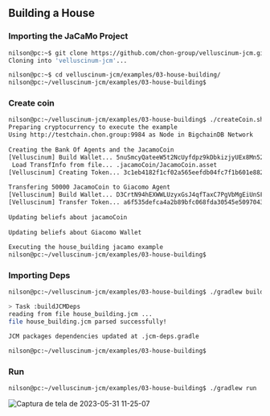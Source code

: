 ## Building a House

### Importing the JaCaMo Project
```sh
nilson@pc:~$ git clone https://github.com/chon-group/velluscinum-jcm.git
Cloning into 'velluscinum-jcm'...

nilson@pc:~$ cd velluscinum-jcm/examples/03-house-building/
nilson@pc:~/velluscinum-jcm/examples/03-house-building$ 
```

### Create coin
```sh
nilson@pc:~/velluscinum-jcm/examples/03-house-building$ ./createCoin.sh 
Preparing cryptocurrency to execute the example
Using http://testchain.chon.group:9984 as Node in BigchainDB Network
 
Creating the Bank Of Agents and the JacamoCoin
[Velluscinum] Build Wallet... 5nuSmcyQateeW5t2NcUyfdpz9kDbkizjyUEx8Mn52xcN
 Load TransfInfo from file... .jacamoCoin/JacamoCoin.asset
[Velluscinum] Creating Token... 3c1eb4182f1cf02a565eefdb04fc7f1b601e882d0407f2b96df27b05da8c793a [pushed][successfully]
 
Transfering 50000 JacamoCoin to Giacomo Agent
[Velluscinum] Build Wallet... D3CrtN94hEXWWLUzyxGsJ4qfTaxC7PgVbMgEiUnSFWHg
[Velluscinum] Transfer Token... a6f535defca4a2b89bfc068fda30545e5097043928ed749373f0077b66992e75 [pushed][successfully]
 
Updating beliefs about jacamoCoin
 
Updating beliefs about Giacomo Wallet
 
Executing the house_building jacamo example
nilson@pc:~/velluscinum-jcm/examples/03-house-building$ 
```

### Importing Deps
```sh
nilson@pc:~/velluscinum-jcm/examples/03-house-building$ ./gradlew buildJCMDeps

> Task :buildJCMDeps
reading from file house_building.jcm ...
file house_building.jcm parsed successfully!

JCM packages dependencies updated at .jcm-deps.gradle

nilson@pc:~/velluscinum-jcm/examples/03-house-building$ 

```

### Run

```sh
nilson@pc:~/velluscinum-jcm/examples/03-house-building$ ./gradlew run
```
![Captura de tela de 2023-05-31 11-25-07](https://github.com/chon-group/velluscinum-jcm/assets/32855001/e41f6d0e-b52e-4a21-9f7c-8a9dedac38f5)

